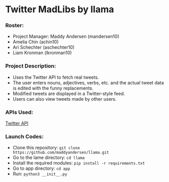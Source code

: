 # Twitter MadLibs by llama

### Roster:
* Project Manager: Maddy Andersen (mandersen10)
* Amelia Chin (achin10)
* Ari Schechter (aschechter10)
* Liam Kronman (lkronman10)

### Project Description:
* Uses the Twitter API to fetch real tweets. 
* The user enters nouns, adjectives, verbs, etc. and the actual tweet data is edited with the funny replacements. 
* Modified tweets are displayed in a Twitter-style feed.
* Users can also view tweets made by other users.

### APIs Used:
[Twitter API](https://github.com/stuy-softdev/notes-and-code20-21/blob/692860fcf951ee04a800ff39dd88b1b7b254ca74/api_kb/411_on_Twitter.md)  
 
### Launch Codes:
* Clone this repository:
  `git clone https://github.com/maddyandersen/llama.git`
* Go to the lame directory:
  `cd llama`
* Install the required modules:
  `pip install -r requirements.txt`
* Go to app directory:
  `cd app`
* Run:
  `python3 __init__.py`


